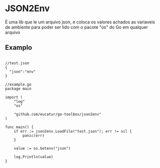 # JSON2Env #

É uma lib que le um arquivo json, e coloca os valores achados as variaveis de ambiente para poder ser lido com o pacote "os" do Go em qualquer arquivo 


## Examplo ##

```code

//test.json
{
  "json":"env"
}

//example.go
package main

import (
	"log"
	"os"

	"github.com/eucatur/go-toolbox/json2env"
)

func main() {
	if err := json2env.LoadFile("test.json"); err != nil {
		panic(err)
	}

	value := os.Getenv("json")

	log.Println(value)
}
```